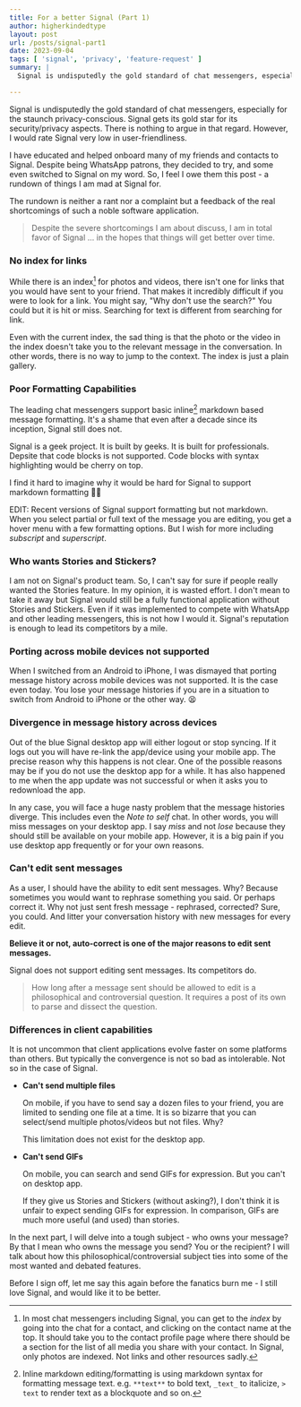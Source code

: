```yaml
---
title: For a better Signal (Part 1)
author: higherkindedtype
layout: post
url: /posts/signal-part1
date: 2023-09-04
tags: [ 'signal', 'privacy', 'feature-request' ]
summary: |
  Signal is undisputedly the gold standard of chat messengers, especially for the staunch privacy-conscious. Signal gets its gold star for its security/privacy aspects. Nothing to argue in that regard. **However, I would rate Signal very low when it comes to user friendliness**. Read the post find out why.

---
```


Signal is undisputedly the gold standard of chat messengers, especially for the staunch privacy-conscious. Signal gets its gold star for its security/privacy aspects. There is nothing to argue in that regard. However, I would rate Signal very low in user-friendliness.

I have educated and helped onboard many of my friends and contacts to Signal. Despite being WhatsApp patrons, they decided to try, and some even switched to Signal on my word. So, I feel I owe them this post - a rundown of things I am mad at Signal for.

The rundown is neither a rant nor a complaint but a feedback of the real shortcomings of such a noble software application.

> Despite the severe shortcomings I am about discuss, I am in total favor of Signal ... in the hopes that things will get better over time.

### No index for links

While there is an index[^1] for photos and videos, there isn't one for links that you would have sent to your friend. That makes it incredibly difficult if you were to look for a link. You might say, "Why don't use the search?" You could but it is hit or miss. Searching for text is different from searching for link.

Even with the current index, the sad thing is that the photo or the video in the index doesn't take you to the relevant message in the conversation. In other words, there is no way to jump to the context. The index is just a plain gallery.

### Poor Formatting Capabilities

The leading chat messengers support basic inline[^2] markdown based message formatting. It's a shame that even after a decade since its inception, Signal still does not.

Signal is a geek project. It is built by geeks. It is built for professionals. Depsite that code blocks is not supported. Code blocks with syntax highlighting would be cherry on top.

I find it hard to imagine why it would be hard for Signal to support markdown formatting 🤷‍♂️

EDIT: Recent versions of Signal support formatting but not markdown. When you select partial or full text of the message you are editing, you get a hover menu with a few formatting options. But I wish for more including _subscript_ and _superscript_.

### Who wants Stories and Stickers?

I am not on Signal's product team. So, I can't say for sure if people really wanted the Stories feature. In my opinion, it is wasted effort. I don't mean to take it away but Signal would still be a fully functional application without Stories and Stickers. Even if it was implemented to compete with WhatsApp and other leading messengers, this is not how I would it. Signal's reputation is enough to lead its competitors by a mile.

### Porting across mobile devices not supported

When I switched from an Android to iPhone, I was dismayed that porting message history across mobile devices was not supported. It is the case even today. You lose your message histories if you are in a situation to switch from Android to iPhone or the other way. 😫

### Divergence in message history across devices

Out of the blue Signal desktop app will either logout or stop syncing. If it logs out you will have re-link the app/device using your mobile app. The precise reason why this happens is not clear. One of the possible reasons may be if you do not use the desktop app for a while. It has also happened to me when the app update was not successful or when it asks you to redownload the app.

In any case, you will face a huge nasty problem that the message histories diverge. This includes even the _Note to self_ chat. In other words, you will miss messages on your desktop app. I say _miss_ and not _lose_ because they should still be available on your mobile app. However, it is a big pain if you use desktop app frequently or for your own reasons.

### Can't edit sent messages

As a user, I should have the ability to edit sent messages. Why? Because sometimes you would want to rephrase something you said. Or perhaps correct it. Why not just sent fresh message - rephrased, corrected? Sure, you could. And litter your conversation history with new messages for every edit.

**Believe it or not, auto-correct is one of the major reasons to edit sent messages.**

Signal does not support editing sent messages. Its competitors do.

> How long after a message sent should be allowed to edit is a philosophical and controversial question. It requires a post of its own to parse and dissect the question.

### Differences in client capabilities

It is not uncommon that client applications evolve faster on some platforms than others. But typically the convergence is not so bad as intolerable. Not so in the case of Signal.

- **Can't send multiple files**
  
  On mobile, if you have to send say a dozen files to your friend, you are limited to sending one file at a time. It is so bizarre that you can select/send multiple photos/videos but not files. Why?

  This limitation does not exist for the desktop app.

- **Can't send GIFs**

  On mobile, you can search and send GIFs for expression. But you can't on desktop app.

  If they give us Stories and Stickers (without asking?), I don't think it is unfair to expect sending GIFs for expression. In comparison, GIFs are much more useful (and used) than stories.

In the next part, I will delve into a tough subject - who owns your message? By that I mean who owns the message you send? You or the recipient? I will talk about how this philosophical/controversial subject ties into some of the most wanted and debated features.

Before I sign off, let me say this again before the fanatics burn me - I still love Signal, and would like it to be better.



[^1]: In most chat messengers including Signal, you can get to the _index_ by going into the chat for a contact, and clicking on the contact name at the top. It should take you to the contact profile page where there should be a section for the list of all media you share with your contact. In Signal, only photos are indexed. Not links and other resources sadly.
[^2]: Inline markdown editing/formatting is using markdown syntax for formatting message text. e.g. `**text**` to bold text, `_text_` to italicize, `> text` to render text as a blockquote  and so on.
